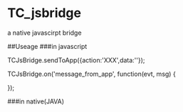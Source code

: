 # TC_jsbridge
a native javascirpt bridge

##Useage
###in javascript

TCJsBridge.sendToApp({action:'XXX',data:''});

TCJsBridge.on('message_from_app', function(evt, msg) {
   
});

###in native(JAVA)
